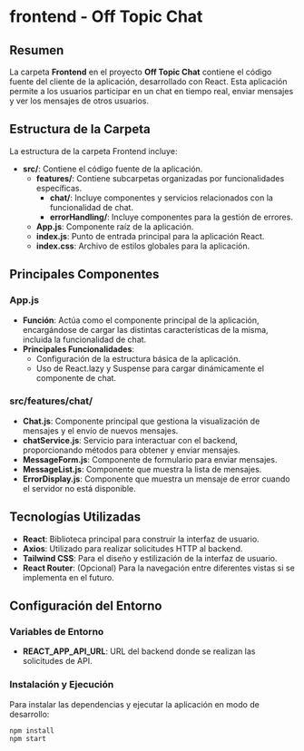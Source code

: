 # frontend - Off Topic Chat

## Resumen

La carpeta **Frontend** en el proyecto **Off Topic Chat** contiene el código fuente del cliente de la aplicación, desarrollado con React. Esta aplicación permite a los usuarios participar en un chat en tiempo real, enviar mensajes y ver los mensajes de otros usuarios.

## Estructura de la Carpeta

La estructura de la carpeta Frontend incluye:

- **src/**: Contiene el código fuente de la aplicación.
  - **features/**: Contiene subcarpetas organizadas por funcionalidades específicas.
    - **chat/**: Incluye componentes y servicios relacionados con la funcionalidad de chat.
    - **errorHandling/**: Incluye componentes para la gestión de errores.
  - **App.js**: Componente raíz de la aplicación.
  - **index.js**: Punto de entrada principal para la aplicación React.
  - **index.css**: Archivo de estilos globales para la aplicación.

## Principales Componentes

### App.js

- **Función**: Actúa como el componente principal de la aplicación, encargándose de cargar las distintas características de la misma, incluida la funcionalidad de chat.
- **Principales Funcionalidades**:
  - Configuración de la estructura básica de la aplicación.
  - Uso de React.lazy y Suspense para cargar dinámicamente el componente de chat.

### src/features/chat/

- **Chat.js**: Componente principal que gestiona la visualización de mensajes y el envío de nuevos mensajes.
- **chatService.js**: Servicio para interactuar con el backend, proporcionando métodos para obtener y enviar mensajes.
- **MessageForm.js**: Componente de formulario para enviar mensajes.
- **MessageList.js**: Componente que muestra la lista de mensajes.
- **ErrorDisplay.js**: Componente que muestra un mensaje de error cuando el servidor no está disponible.

## Tecnologías Utilizadas

- **React**: Biblioteca principal para construir la interfaz de usuario.
- **Axios**: Utilizado para realizar solicitudes HTTP al backend.
- **Tailwind CSS**: Para el diseño y estilización de la interfaz de usuario.
- **React Router**: (Opcional) Para la navegación entre diferentes vistas si se implementa en el futuro.

## Configuración del Entorno

### Variables de Entorno

- **REACT_APP_API_URL**: URL del backend donde se realizan las solicitudes de API.

### Instalación y Ejecución

Para instalar las dependencias y ejecutar la aplicación en modo de desarrollo:

```bash
npm install
npm start
